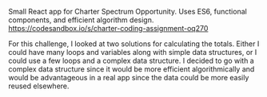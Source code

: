Small React app for Charter Spectrum Opportunity. Uses ES6, functional components, and efficient algorithm design. https://codesandbox.io/s/charter-coding-assignment-oq270

For this challenge, I looked at two solutions for calculating the totals. Either I could have many loops and variables along with simple data structures, or I could use a few loops and a complex data structure. I decided to go with a complex data structure since it would be more efficient algorithmically and would be advantageous in a real app since the data could be more easily reused elsewhere.
